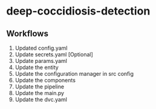 # deep-coccidiosis-detection


## Workflows

1. Updated config.yaml
2. Update secrets.yaml  [Optional]
3. Update params.yaml
4. Update the entity
5. Update the configuration manager in src config
6. Update the components
7. Update the pipeline
8. Update the main.py
9. Update the dvc.yaml

